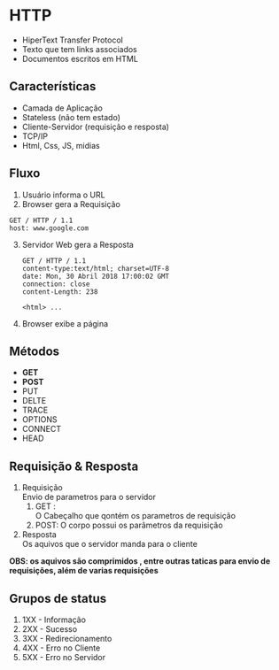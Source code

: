 # HTTP  
  - HiperText Transfer Protocol  
  - Texto que tem links associados  
  - Documentos escritos em HTML  
## Características  
- Camada de Aplicação 
- Stateless (não tem estado)  
- Cliente-Servidor (requisição e resposta)  
- TCP/IP  
- Html, Css, JS, midias  
## Fluxo  
1. Usuário informa o URL  
2. Browser gera a Requisição  
```
GET / HTTP / 1.1
host: www.google.com
```  
3. Servidor Web gera a Resposta  
    ```
    GET / HTTP / 1.1
    content-type:text/html; charset=UTF-8
    date: Mon, 30 Abril 2018 17:00:02 GMT
    connection: close
    content-Length: 238
    ```  

    ```
    <html> ...
    ```    
4. Browser exibe a página  

## Métodos  
- **GET**  
- **POST**  
- PUT  
- DELTE  
- TRACE  
- OPTIONS  
- CONNECT  
- HEAD  
## Requisição & Resposta  

1. Requisição  
    Envio de parametros para o servidor  
    1. GET :  
        O Cabeçalho que qontém os parametros de requisição
    2. POST:
        O corpo possui os parâmetros da requisição
2. Resposta  
    Os aquivos que o servidor manda para o cliente  

**OBS: os aquivos são comprimidos , entre outras taticas para envio de requisições, além de varias requisições**

## Grupos de status 
1. 1XX - Informação
2. 2XX - Sucesso
3. 3XX - Redirecionamento
4. 4XX - Erro no Cliente
5. 5XX - Erro no Servidor
